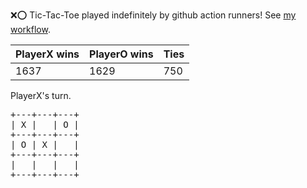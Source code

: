 :x::o: Tic-Tac-Toe played indefinitely by github action runners! See [my workflow](.github/workflows/play.yaml).

|PlayerX wins|PlayerO wins|Ties|
|-|-|-|
|1637|1629|750|

PlayerX's turn.

<pre>
+---+---+---+
| X |   | O |
+---+---+---+
| O | X |   |
+---+---+---+
|   |   |   |
+---+---+---+
</pre>
